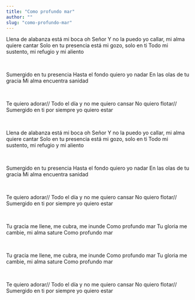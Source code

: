 ```yaml
---
title: "Como profundo mar"
author: ""
slug: "como-profundo-mar"
---
```


Llena de alabanza está mi boca oh Señor
Y no la puedo yo callar, mi alma quiere cantar
Solo en tu presencia está mi gozo, solo en ti
Todo mi sustento, mi refugio y mi aliento

<br/>

Sumergido en tu presencia
Hasta el fondo quiero yo nadar
En las olas de tu gracia
Mi alma encuentra sanidad

<br/>

Te quiero adorar//
Todo el día y no me quiero cansar
No quiero flotar//
Sumergido en ti por siempre yo quiero estar

<br/>

Llena de alabanza está mi boca oh Señor
Y no la puedo yo callar, mi alma quiere cantar
Solo en tu presencia está mi gozo, solo en ti
Todo mi sustento, mi refugio y mi aliento

<br/>

Sumergido en tu presencia
Hasta el fondo quiero yo nadar
En las olas de tu gracia
Mi alma encuentra sanidad

<br/>

Te quiero adorar//
Todo el día y no me quiero cansar
No quiero flotar//
Sumergido en ti por siempre yo quiero estar

<br/>

Tu gracia me llene, me cubra, me inunde
Como profundo mar
Tu gloria me cambie, mi alma sature
Como profundo mar

<br/>

Tu gracia me llene, me cubra, me inunde
Como profundo mar
Tu gloria me cambie, mi alma sature
Como profundo mar

<br/>

Te quiero adorar//
Todo el día y no me quiero cansar
No quiero flotar//
Sumergido en ti por siempre yo quiero estar
